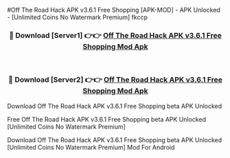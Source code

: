 #Off The Road Hack APK v3.6.1 Free Shopping [APK-MOD] - APK Unlocked - [Unlimited Coins No Watermark Premium] fkccp



<div align="center">

<h3>🔴 Download [Server1] 👉👉 <a href="https://momento.my/?title=Off_The_Road_Hack_APK_v3.6.1_Free_Shopping">Off The Road Hack APK v3.6.1 Free Shopping Mod Apk</a></h3><br>

<h3>🔴 Download [Server2] 👉👉 <a href="https://momento.my/?title=Off_The_Road_Hack_APK_v3.6.1_Free_Shopping">Off The Road Hack APK v3.6.1 Free Shopping Mod Apk</a></h3>
</div>



Download Off The Road Hack APK v3.6.1 Free Shopping beta APK Unlocked

Free Off The Road Hack APK v3.6.1 Free Shopping beta APK Unlocked [Unlimited Coins No Watermark Premium]

Download Off The Road Hack APK v3.6.1 Free Shopping beta APK Unlocked [Unlimited Coins No Watermark Premium] Mod For Android
